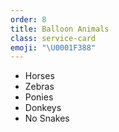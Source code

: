```yaml
---
order: 8
title: Balloon Animals
class: service-card
emoji: "\U0001F388"
---
```

* Horses
* Zebras
* Ponies
* Donkeys
* No Snakes